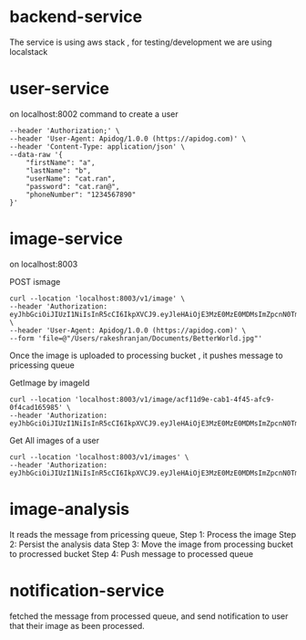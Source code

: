 # backend-service

The service is using aws stack , for testing/development we are using localstack

# user-service
on localhost:8002
command to create a user

```curl --location 'localhost:8002/v1/user' \
--header 'Authorization;' \
--header 'User-Agent: Apidog/1.0.0 (https://apidog.com)' \
--header 'Content-Type: application/json' \
--data-raw '{
    "firstName": "a",
    "lastName": "b",
    "userName": "cat.ran",
    "password": "cat.ran@",
    "phoneNumber": "1234567890"
}'
```

# image-service

on localhost:8003

POST ismage
```
curl --location 'localhost:8003/v1/image' \
--header 'Authorization: eyJhbGciOiJIUzI1NiIsInR5cCI6IkpXVCJ9.eyJleHAiOjE3MzE0MzE0MDMsImZpcnN0TmFtZSI6ImEiLCJpZCI6ImI3MTg3NjVlLWI5NjEtNDYxOS05NWJmLTg5MDEwMjE2NzdjZSIsImxhc3ROYW1lIjoiYiIsInBob25lTnVtYmVyIjoiMTIzNDU2Nzg5MCIsInVzZXJOYW1lIjoiY2F0LnJhbiJ9.3d2RxaoexMZzdtnEZ_gdBd6IHDLloLmjgmvPsqQaGuA' \
--header 'User-Agent: Apidog/1.0.0 (https://apidog.com)' \
--form 'file=@"/Users/rakeshranjan/Documents/BetterWorld.jpg"'
```

Once the image is uploaded to processing bucket , it pushes message to pricessing queue

GetImage by imageId
```
curl --location 'localhost:8003/v1/image/acf11d9e-cab1-4f45-afc9-0f4cad165985' \
--header 'Authorization: eyJhbGciOiJIUzI1NiIsInR5cCI6IkpXVCJ9.eyJleHAiOjE3MzE0MzE0MDMsImZpcnN0TmFtZSI6ImEiLCJpZCI6ImI3MTg3NjVlLWI5NjEtNDYxOS05NWJmLTg5MDEwMjE2NzdjZSIsImxhc3ROYW1lIjoiYiIsInBob25lTnVtYmVyIjoiMTIzNDU2Nzg5MCIsInVzZXJOYW1lIjoiY2F0LnJhbiJ9.3d2RxaoexMZzdtnEZ_gdBd6IHDLloLmjgmvPsqQaGuA'
```

Get All images of a user
```
curl --location 'localhost:8003/v1/images' \
--header 'Authorization: eyJhbGciOiJIUzI1NiIsInR5cCI6IkpXVCJ9.eyJleHAiOjE3MzE0MzE0MDMsImZpcnN0TmFtZSI6ImEiLCJpZCI6ImI3MTg3NjVlLWI5NjEtNDYxOS05NWJmLTg5MDEwMjE2NzdjZSIsImxhc3ROYW1lIjoiYiIsInBob25lTnVtYmVyIjoiMTIzNDU2Nzg5MCIsInVzZXJOYW1lIjoiY2F0LnJhbiJ9.3d2RxaoexMZzdtnEZ_gdBd6IHDLloLmjgmvPsqQaGuA'
```




# image-analysis
It reads the message from pricessing queue, 
Step 1: Process the image
Step 2: Persist the analysis data 
Step 3: Move the image from processing bucket to procressed bucket
Step 4: Push message to processed queue

# notification-service
fetched the message from processed queue, and send notification to user that their image as been processed.